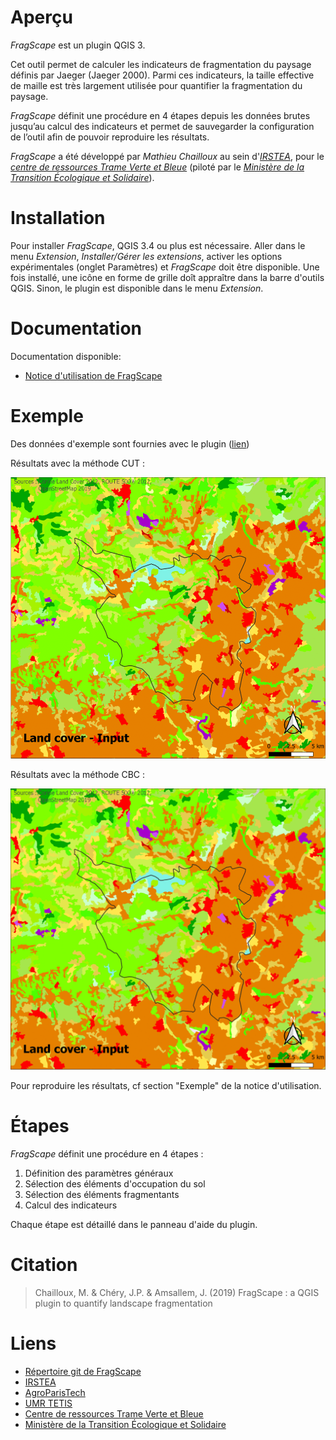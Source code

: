 


# Aperçu

*FragScape* est un plugin QGIS 3.

Cet outil permet de calculer les indicateurs de fragmentation du paysage définis par Jaeger (Jaeger 2000). Parmi ces indicateurs, la taille effective de maille est très largement utilisée pour quantifier la fragmentation du paysage.

*FragScape* définit une procédure en 4 étapes depuis les données brutes jusqu’au calcul des indicateurs et permet de sauvegarder la configuration de l’outil afin de pouvoir reproduire les résultats.

*FragScape* a été développé par *Mathieu Chailloux* au sein d'[*IRSTEA*](http://www.irstea.fr), pour le [*centre de ressources Trame Verte et Bleue*](http://www.trameverteetbleue.fr/) 
(piloté par le [*Ministère de la Transition Écologique et Solidaire*](https://www.ecologique-solidaire.gouv.fr/)).

# Installation

Pour installer *FragScape*, QGIS 3.4 ou plus est nécessaire.
Aller dans le menu *Extension*, *Installer/Gérer les extensions*, activer les options expérimentales (onglet Paramètres) et *FragScape* doit être disponible. Une fois installé, une icône en forme de grille doît appraître dans la barre d'outils QGIS. Sinon, le plugin est disponible dans le menu *Extension*.

# Documentation

Documentation disponible:
 - [Notice d'utilisation de FragScape](https://drive.google.com/open?id=1OaOkH5cwcagcuvIPy10o6EhDiug8fAWG)

# Exemple

Des données d'exemple sont fournies avec le plugin ([lien](https://github.com/MathieuChailloux/FragScape/tree/qgis-lib-mc/sample_data/EPCI_Clermontais_2012))

Résultats avec la méthode CUT :

![CUT_GIF](/docs/CUT.gif)

Résultats avec la méthode CBC :

![CBC_GIF](/docs/CBC.gif)

Pour reproduire les résultats, cf section "Exemple" de la notice d'utilisation.
 
# Étapes

*FragScape* définit une procédure en 4 étapes :
 1. Définition des paramètres généraux
 2. Sélection des éléments d'occupation du sol
 3. Sélection des éléments fragmentants
 4. Calcul des indicateurs
    
Chaque étape est détaillé dans le panneau d'aide du plugin.

# Citation

> Chailloux, M. & Chéry, J.P. & Amsallem, J. (2019) FragScape : a QGIS plugin to quantify landscape fragmentation
    
# Liens
 - [Répertoire git de FragScape](https://github.com/MathieuChailloux/FragScape)
 - [IRSTEA](http://www.irstea.fr)
 - [AgroParisTech](http://www2.agroparistech.fr/)
 - [UMR TETIS](https://www.umr-tetis.fr)
 - [Centre de ressources Trame Verte et Bleue](http://www.trameverteetbleue.fr/)
 - [Ministère de la Transition Écologique et Solidaire](https://www.ecologique-solidaire.gouv.fr/)

